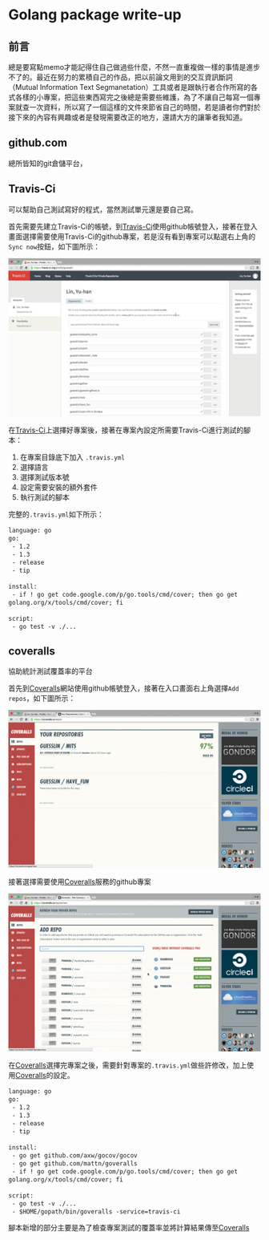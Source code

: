Golang package write-up
=======================

前言
---
總是要寫點memo才能記得住自己做過些什麼，不然一直重複做一樣的事情是進步不了的。最近在努力的累積自己的作品，把以前論文用到的交互資訊斷詞（Mutual Information Text Segmanetation）工具或者是跟執行者合作所寫的各式各樣的小專案，把這些東西寫完之後總是需要些維護，為了不讓自己每寫一個專案就查一次資料，所以寫了一個這樣的文件來節省自己的時間，若是讀者你們對於接下來的內容有興趣或者是發現需要改正的地方，還請大方的讓筆者我知道。

github.com
----------
總所皆知的git倉儲平台，

Travis-Ci
---------
可以幫助自己測試寫好的程式，當然測試單元還是要自己寫。

首先需要先建立Travis-Ci的帳號，到[Travis-Ci][]使用github帳號登入，接著在登入畫面選擇需要使用Travis-Ci的github專案，若是沒有看到專案可以點選右上角的`Sync now`按鈕，如下圖所示：

![travis-ci-gui](./pics/travis-ci-001.png "Travis-Ci 選擇repo畫面")

在[Travis-Ci][]上選擇好專案後，接著在專案內設定所需要Travis-Ci進行測試的腳本：

1. 在專案目錄底下加入 `.travis.yml` 
2. 選擇語言
3. 選擇測試版本號
4. 設定需要安裝的額外套件 
5. 執行測試的腳本

完整的`.travis.yml`如下所示：

```
language: go
go:
 - 1.2
 - 1.3
 - release
 - tip

install:
 - if ! go get code.google.com/p/go.tools/cmd/cover; then go get golang.org/x/tools/cmd/cover; fi

script:
 - go test -v ./...
```
[Travis-Ci]: https://travis-ci.org/


coveralls
---------
協助統計測試覆蓋率的平台

首先到[Coveralls][]網站使用github帳號登入，接著在入口畫面右上角選擇`Add repos`，如下圖所示：

![coveralls-01](./pics/Coveralls-001.png)

接著選擇需要使用[Coveralls][]服務的github專案

![coveralls-02](./pics/Coveralls-002.png)

在[Coveralls][]選擇完專案之後，需要針對專案的`.travis.yml`做些許修改，加上使用[Coveralls][]的設定。

```
language: go
go:
 - 1.2
 - 1.3
 - release
 - tip

install:
 - go get github.com/axw/gocov/gocov
 - go get github.com/mattn/goveralls
 - if ! go get code.google.com/p/go.tools/cmd/cover; then go get golang.org/x/tools/cmd/cover; fi

script:
 - go test -v ./...
 - $HOME/gopath/bin/goveralls -service=travis-ci
```

腳本新增的部分主要是為了檢查專案測試的覆蓋率並將計算結果傳至[Coveralls][]
	

[Coveralls]: https://coveralls.io/